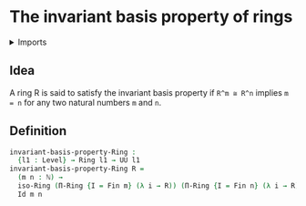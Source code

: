 #  The invariant basis property of rings

<details><summary>Imports</summary>
```agda
module ring-theory.invariant-basis-property-rings where
open import elementary-number-theory.natural-numbers
open import foundation.identity-types
open import foundation.universe-levels
open import ring-theory.dependent-products-rings
open import ring-theory.isomorphisms-rings
open import ring-theory.rings
open import univalent-combinatorics.standard-finite-types
```
</details>

## Idea

A ring R is said to satisfy the invariant basis property if `R^m ≅ R^n` implies `m = n` for any two natural numbers `m` and `n`.

## Definition

```agda
invariant-basis-property-Ring :
  {l1 : Level} → Ring l1 → UU l1
invariant-basis-property-Ring R =
  (m n : ℕ) →
  iso-Ring (Π-Ring {I = Fin m} (λ i → R)) (Π-Ring {I = Fin n} (λ i → R)) →
  Id m n
```

